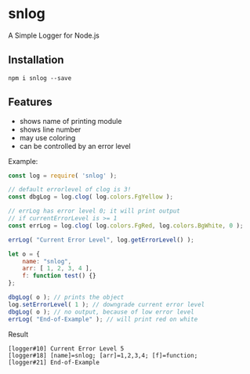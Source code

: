 # snlog
A Simple Logger for Node.js

## Installation
`npm i snlog --save`

## Features
* shows name of printing module
* shows line number
* may use coloring
* can be controlled by an error level


Example:

```javascript
const log = require( 'snlog' );

// default errorlevel of clog is 3!
const dbgLog = log.clog( log.colors.FgYellow );

// errLog has error level 0; it will print output 
// if currentErrorLevel is >= 1
const errLog = log.clog( log.colors.FgRed, log.colors.BgWhite, 0 );

errLog( "Current Error Level", log.getErrorLevel() );

let o = {
	name: "snlog",
	arr: [ 1, 2, 3, 4 ],
	f: function test() {}
};

dbgLog( o ); // prints the object
log.setErrorLevel( 1 ); // downgrade current error level
dbgLog( o ); // no output, because of low error level
errLog( "End-of-Example" ); // will print red on white
```

Result

```
[logger#10] Current Error Level 5
[logger#18] [name]=snlog; [arr]=1,2,3,4; [f]=function;
[logger#21] End-of-Example
```
